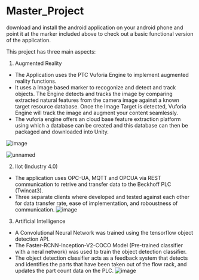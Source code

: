 # Master_Project

download and install the android application on your android phone and point it at the marker included above to check out a basic functional version of the application. 

This project has three main aspects:
1. Augmented Reality
  - The Application uses the PTC Vuforia Engine to implement augmented reality functions. 
  - It uses a Image based marker to recogonize and detect and track objects. The Engine detects and tracks the image by comparing extracted natural features from the camera image against a known target resource database. Once the Image Target is detected, Vuforia Engine will track the image and augment your content seamlessly.
  - The vuforia engine offers an cloud base feature extraction platform using which a database can be created and this database can then be packaged and downloaded into Unity.


![image](https://user-images.githubusercontent.com/62331013/113193892-c6843180-9260-11eb-8797-1cda541b5c0f.png) 

![unnamed](https://user-images.githubusercontent.com/62331013/113269011-51ecd980-92d8-11eb-9182-5f413c9957e7.jpg)


2. IIot (Industry 4.0)
  - The application uses OPC-UA, MQTT and OPCUA via REST communication to retrive and transfer data to the Beckhoff PLC (Twincat3).
  - Three separate clients where developed and tested against each other for data transfer rate, ease of implementation, and roboustness of communication.
![image](https://user-images.githubusercontent.com/62331013/113193738-9b99dd80-9260-11eb-9bad-c937daf97dff.png)

3. Artificial Intelligence
  - A Convolutional Neural Network was trained using the tensorflow object detection API. 
  - The Faster-RCNN-Inception-V2-COCO Model (Pre-trained classifier with a neral network) was used to train the object detection classifier.
  -  The object detection classifier acts as a feedback system that detects and identifies the parts that have been taken out of the flow rack, and updates the part count data on the PLC.
![image](https://user-images.githubusercontent.com/62331013/113193997-e6b3f080-9260-11eb-9f99-66dddb856916.png)

